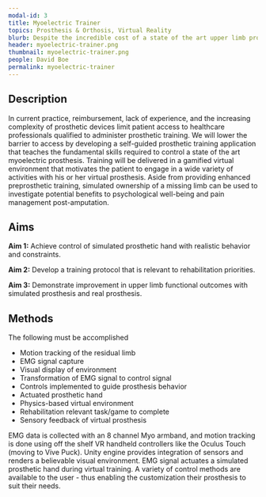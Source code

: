 ```yaml
---
modal-id: 3
title: Myoelectric Trainer
topics: Prosthesis & Orthosis, Virtual Reality
blurb: Despite the incredible cost of a state of the art upper limb prosthesis, they are often abandoned by users who feel they do not match their needs. Effective use of these prostheses requires advanced training methods - which has unfortunately received relatively little focus.
header: myoelectric-trainer.png
thumbnail: myoelectric-trainer.png
people: David Boe
permalink: myoelectric-trainer
---
```

## Description
In current practice, reimbursement, lack of experience, and the increasing complexity of prosthetic devices limit patient access to healthcare professionals qualified to administer prosthetic training. We will lower the barrier to access by developing a self-guided prosthetic training application that teaches the fundamental skills required to control a state of the art myoelectric prosthesis. Training will be delivered in a gamified virtual environment that motivates the patient to engage in a wide variety of activities with his or her virtual prosthesis. Aside from providing enhanced preprosthetic training, simulated ownership of a missing limb can be used to investigate potential benefits to psychological well-being and pain management post-amputation.

## Aims
**Aim 1:** Achieve control of simulated prosthetic hand with realistic behavior and constraints.

**Aim 2:** Develop a training protocol that is relevant to rehabilitation priorities.

**Aim 3:** Demonstrate improvement in upper limb functional outcomes with simulated prosthesis and real prosthesis.

## Methods
The following must be accomplished

* Motion tracking of the residual limb
* EMG signal capture
* Visual display of environment
* Transformation of EMG signal to control signal
* Controls implemented to guide prosthesis behavior
* Actuated prosthetic hand
* Physics-based virtual environment
* Rehabilitation relevant task/game to complete
* Sensory feedback of virtual prosthesis

EMG data is collected with an 8 channel Myo armband, and motion tracking is done using off the shelf VR handheld controllers like the Oculus Touch (moving to Vive Puck). Unity engine provides integration of sensors and renders a believable visual environment. EMG signal actuates a simulated prosthetic hand during virtual training. A variety of control methods are available to the user - thus enabling the customization their prosthesis to suit their needs.
